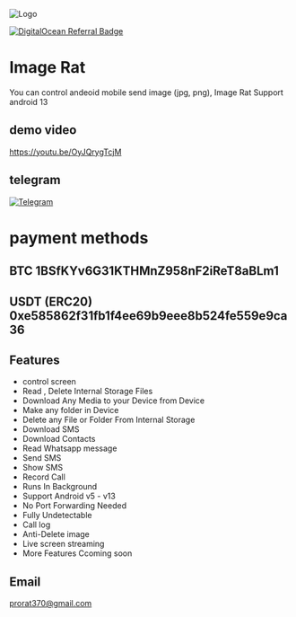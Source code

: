 
![Logo](https://zennashop.com/wp-content/uploads/2022/11/logo.jpg)



[![DigitalOcean Referral Badge](https://web-platforms.sfo2.cdn.digitaloceanspaces.com/WWW/Badge%201.svg)](https://www.digitalocean.com/?refcode=a6ba226017e2&utm_campaign=Referral_Invite&utm_medium=Referral_Program&utm_source=badge)


# Image Rat

You can control andeoid mobile send image (jpg, png), 
Image Rat Support android 13
## demo video
https://youtu.be/OyJQrygTcjM
## telegram
[![Telegram](https://img.shields.io/badge/Telegram-2CA5E0?style=for-the-badge&logo=telegram&logoColor=white)](https://t.me/prorat37)
# payment methods 
## BTC 1BSfKYv6G31KTHMnZ958nF2iReT8aBLm1
## USDT (ERC20)  0xe585862f31fb1f4ee69b9eee8b524fe559e9ca36

## Features

- control screen 
- Read , Delete Internal Storage Files
- Download Any Media to your Device from Device
- Make any folder in Device
- Delete any File or Folder From Internal Storage
- Download SMS
- Download Contacts
- Read Whatsapp message
- Send SMS
- Show SMS
- Record Call
- Runs In Background
- Support Android v5 - v13
- No Port Forwarding Needed
- Fully Undetectable
- Call log
- Anti-Delete image
- Live screen streaming
- More Features Ccoming soon


## Email
  prorat370@gmail.com
